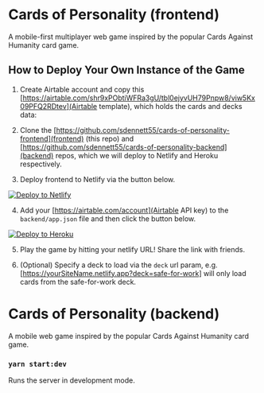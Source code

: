 # Cards of Personality (frontend)
A mobile-first multiplayer web game inspired by the popular Cards Against Humanity card game.

## How to Deploy Your Own Instance of the Game

1. Create Airtable account and copy this [https://airtable.com/shr9xPObtiWFRa3gU/tbl0ejyvUH79Pnpw8/viw5Kx09PFQ2RDtev](Airtable template), which holds the cards and decks data:

2. Clone the [https://github.com/sdennett55/cards-of-personality-frontend](frontend) (this repo) and [https://github.com/sdennett55/cards-of-personality-backend](backend) repos, which we will deploy to Netlify and Heroku respectively.

3. Deploy frontend to Netlify via the button below.

[![Deploy to Netlify](https://www.netlify.com/img/deploy/button.svg)](https://app.netlify.com/start/deploy?repository=https://github.com/sdennett55/cards-of-personality-frontend)

4. Add your [https://airtable.com/account](Airtable API key) to the `backend/app.json` file and then click the button below.

[![Deploy to Heroku](https://www.herokucdn.com/deploy/button.svg)](https://heroku.com/deploy?template=https://github.com/sdennett55/cards-of-personality-backend/tree/master)

5. Play the game by hitting your netlify URL! Share the link with friends.

6. (Optional) Specify a deck to load via the `deck` url param, e.g. [https://yourSiteName.netlify.app?deck=safe-for-work] will only load cards from the safe-for-work deck.

# Cards of Personality (backend)
A mobile web game inspired by the popular Cards Against Humanity card game.

### `yarn start:dev`

Runs the server in development mode.<br />
